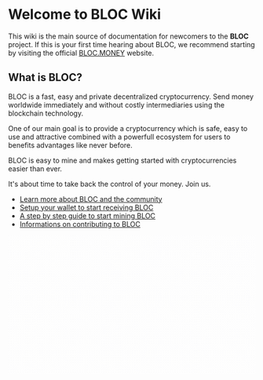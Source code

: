 # **Welcome to BLOC Wiki**
This wiki is the main source of documentation for newcomers to the **BLOC** project. If this is your first time hearing about BLOC, we recommend starting by visiting the official [BLOC.MONEY](https://bloc.money) website.

## **What is BLOC?**
BLOC is a fast, easy and private decentralized cryptocurrency. Send money worldwide immediately and without costly intermediaries using the blockchain technology.

One of our main goal is to provide a cryptocurrency which is safe, easy to use and attractive combined with a powerfull ecosystem for users to benefits advantages like never before.

BLOC is easy to mine and makes getting started with cryptocurrencies easier than ever.

It's about time to take back the control of your money. Join us.

- [Learn more about BLOC and the community](../docs/about/Home.md)
- [Setup your wallet to start receiving BLOC](Getting-Started.md)
- [A step by step guide to start mining BLOC](Getting-Started.md)
- [Informations on contributing to BLOC](../docs/about/Contributing.md)

![BLOC GIF LOGO](images/BLOC-in-out_blue.gif)